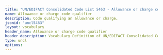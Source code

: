 ```yaml
---
title: "UN/EDIFACT Consolidated Code List 5463 - Allowance or charge code qualifier (20B) JSON-LD Vocabulary"
name: Allowance or charge code qualifier
description: Code qualifying an allowance or charge.
jsonid: "uncl5463"
layout: vocabulary
header_name: Allowance or charge code qualifier
header_description: Vocabulary Definition of UN/EDIFACT Consolidated Code List 5463 - Allowance or charge code qualifier (20B) semantics in HTML format. JSON-LD format is available at [uncl5463.jsonld](/vocabulary/uncl5463.jsonld)
type: uncl
options:
---
```


